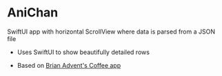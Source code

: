 # AniChan
SwiftUI app with horizontal ScrollView where data is parsed from a JSON file 


- Uses SwiftUI to show beautifully detailed rows 

- Based on [Brian Advent's Coffee app](https://www.youtube.com/watch?v=Xetrbmnszjc)
